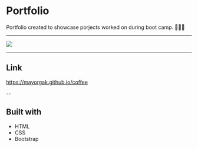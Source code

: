 # Portfolio 

Portfolio created to showcase porjects worked on during boot camp. 👩🏽‍💻 

---

![](porfolio.gif)



---

## Link 

 https://mayorgak.github.io/coffee


--

## Built with 

* HTML
* CSS
* Bootstrap